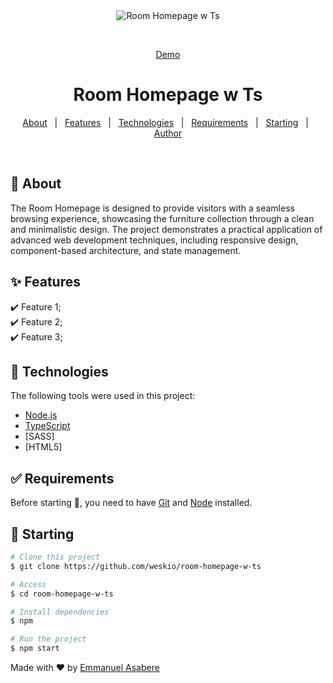 <div align="center" id="top"> 
  <img src="./.github/app.gif" alt="Room Homepage w Ts" />

  &#xa0;

  <a href="https://roomhomepagewts.netlify.app">Demo</a>
</div>

<h1 align="center">Room Homepage w Ts</h1>


<p align="center">
  <a href="#dart-about">About</a> &#xa0; | &#xa0; 
  <a href="#sparkles-features">Features</a> &#xa0; | &#xa0;
  <a href="#rocket-technologies">Technologies</a> &#xa0; | &#xa0;
  <a href="#white_check_mark-requirements">Requirements</a> &#xa0; | &#xa0;
  <a href="#checkered_flag-starting">Starting</a> &#xa0; | &#xa0;
  <a href="https://github.com/weskio" target="_blank">Author</a>
</p>

<br>

## :dart: About ##

The Room Homepage is designed to provide visitors with a seamless browsing experience, 
showcasing the furniture collection through a clean and minimalistic design. 
The project demonstrates a practical application of advanced web development techniques,
 including responsive design, component-based architecture, and state management.

## :sparkles: Features ##

:heavy_check_mark: Feature 1;\
:heavy_check_mark: Feature 2;\
:heavy_check_mark: Feature 3;

## :rocket: Technologies ##

The following tools were used in this project:

- [Node.js](https://nodejs.org/en/)
- [TypeScript](https://www.typescriptlang.org/)
- [SASS]
- [HTML5]

## :white_check_mark: Requirements ##

Before starting :checkered_flag:, you need to have [Git](https://git-scm.com) and [Node](https://nodejs.org/en/) installed.

## :checkered_flag: Starting ##

```bash
# Clone this project
$ git clone https://github.com/weskio/room-homepage-w-ts

# Access
$ cd room-homepage-w-ts

# Install dependencies
$ npm

# Run the project
$ npm start

```


Made with :heart: by <a href="https://github.com/weskio" target="_blank">Emmanuel Asabere</a>


